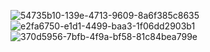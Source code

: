 ![54735b10-139e-4713-9609-8a6f385c8635](https://github.com/ashleysof/CSE_StepResponse_ECE425_ME4203_Group10_2024/assets/159039911/ef8056f2-8b72-4125-9e0c-5a8c37aecfa1)
![e2fa6750-e1d1-4499-baa3-1f06dd2903b1](https://github.com/ashleysof/CSE_StepResponse_ECE425_ME4203_Group10_2024/assets/159039911/cfb3ca86-e829-4b1b-91ea-2440551e57d8)
![370d5956-7bfb-4f9a-bf58-81c84bea799e](https://github.com/ashleysof/CSE_StepResponse_ECE425_ME4203_Group10_2024/assets/159039911/4e258a48-1634-4dee-9c66-d47caf9e3bcb)
